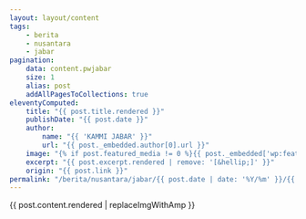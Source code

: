 ```yaml
---
layout: layout/content
tags:
    - berita
    - nusantara
    - jabar
pagination:
    data: content.pwjabar
    size: 1
    alias: post
    addAllPagesToCollections: true
eleventyComputed:
    title: "{{ post.title.rendered }}"
    publishDate: "{{ post.date }}"
    author:
        name: "{{ 'KAMMI JABAR' }}"
        url: "{{ post._embedded.author[0].url }}"
    image: "{% if post.featured_media != 0 %}{{ post._embedded['wp:featuredmedia'][0].source_url }}{% else %}{{ false }}{% endif %}"
    excerpt: "{{ post.excerpt.rendered | remove: '[&hellip;]' }}"
    origin: "{{ post.link }}"
permalink: "/berita/nusantara/jabar/{{ post.date | date: '%Y/%m' }}/{{ post.slug }}.html"
---
```

{{ post.content.rendered | replaceImgWithAmp }}